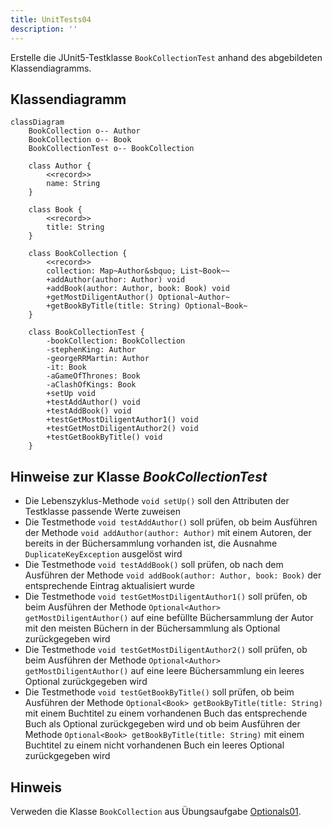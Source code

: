 ```yaml
---
title: UnitTests04
description: ''
---
```


Erstelle die JUnit5-Testklasse `BookCollectionTest` anhand des abgebildeten
Klassendiagramms.

## Klassendiagramm

```mermaid
classDiagram
    BookCollection o-- Author
    BookCollection o-- Book
    BookCollectionTest o-- BookCollection

    class Author {
        <<record>>
        name: String
    }

    class Book {
        <<record>>
        title: String
    }

    class BookCollection {
        <<record>>
        collection: Map~Author&sbquo; List~Book~~
        +addAuthor(author: Author) void
        +addBook(author: Author, book: Book) void
        +getMostDiligentAuthor() Optional~Author~
        +getBookByTitle(title: String) Optional~Book~
    }

    class BookCollectionTest {
        -bookCollection: BookCollection
        -stephenKing: Author
        -georgeRRMartin: Author
        -it: Book
        -aGameOfThrones: Book
        -aClashOfKings: Book
        +setUp void
        +testAddAuthor() void
        +testAddBook() void
        +testGetMostDiligentAuthor1() void
        +testGetMostDiligentAuthor2() void
        +testGetBookByTitle() void
    }
```

## Hinweise zur Klasse _BookCollectionTest_

- Die Lebenszyklus-Methode `void setUp()` soll den Attributen der Testklasse
  passende Werte zuweisen
- Die Testmethode `void testAddAuthor()` soll prüfen, ob beim Ausführen der
  Methode `void addAuthor(author: Author)` mit einem Autoren, der bereits in der
  Büchersammlung vorhanden ist, die Ausnahme `DuplicateKeyException` ausgelöst
  wird
- Die Testmethode `void testAddBook()` soll prüfen, ob nach dem Ausführen der
  Methode `void addBook(author: Author, book: Book)` der entsprechende Eintrag
  aktualisiert wurde
- Die Testmethode `void testGetMostDiligentAuthor1()` soll prüfen, ob beim
  Ausführen der Methode `Optional<Author> getMostDiligentAuthor()` auf eine
  befüllte Büchersammlung der Autor mit den meisten Büchern in der
  Büchersammlung als Optional zurückgegeben wird
- Die Testmethode `void testGetMostDiligentAuthor2()` soll prüfen, ob beim
  Ausführen der Methode `Optional<Author> getMostDiligentAuthor()` auf eine
  leere Büchersammlung ein leeres Optional zurückgegeben wird
- Die Testmethode `void testGetBookByTitle()` soll prüfen, ob beim Ausführen der
  Methode `Optional<Book> getBookByTitle(title: String)` mit einem Buchtitel zu
  einem vorhandenen Buch das entsprechende Buch als Optional zurückgegeben wird
  und ob beim Ausführen der Methode
  `Optional<Book> getBookByTitle(title: String)` mit einem Buchtitel zu einem
  nicht vorhandenen Buch ein leeres Optional zurückgegeben wird

## Hinweis

Verweden die Klasse `BookCollection` aus Übungsaufgabe
[Optionals01](../optionals/optionals01).
